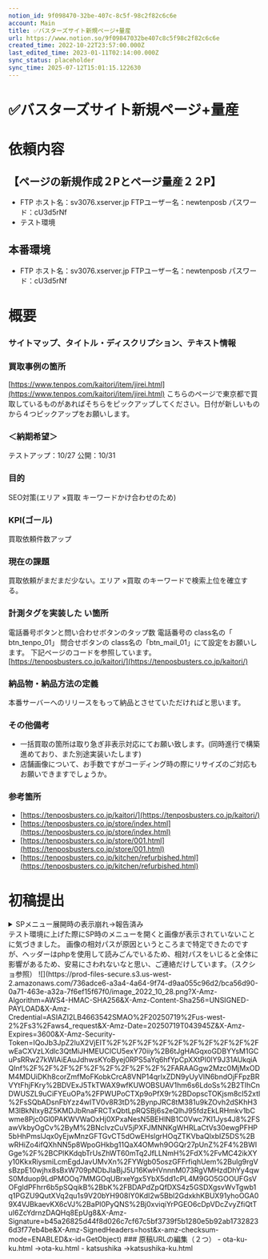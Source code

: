 ```yaml
---
notion_id: 9f098470-32be-407c-8c5f-98c2f82c6c6e
account: Main
title: ✅バスターズサイト新規ページ+量産
url: https://www.notion.so/9f09847032be407c8c5f98c2f82c6c6e
created_time: 2022-10-22T23:57:00.000Z
last_edited_time: 2023-01-11T02:14:00.000Z
sync_status: placeholder
sync_time: 2025-07-12T15:01:15.122630
---
```

# ✅バスターズサイト新規ページ+量産

# 依頼内容
## 【ページの新規作成２Pとページ量産２２P】

  - FTP
ホスト名：sv3076.xserver.jp
FTPユーザー名：newtenposb
パスワード：cU3d5rNf
  - テスト環境
## 本番環境
  - FTP
ホスト名：sv3076.xserver.jp
FTPユーザー名：newtenposb
パスワード：cU3d5rNf
# 概要
  ### サイトマップ、タイトル・ディスクリプション、テキスト情報
  ### 買取事例の箇所
  [https://www.tenpos.com/kaitori/item/jirei.html](https://www.tenpos.com/kaitori/item/jirei.html)
こちらのページで東京都で買取しているものがあればそちらをピックアップしてください。日付が新しいものから４つピックアップをお願いします。
  ### ＜納期希望＞
  テストアップ：10/27
公開：10/31
  ### 目的
  SEO対策(エリア ×買取 キーワードかけ合わせのため)
  ### **KPI**(ゴール)
  買取依頼件数アップ
  ### 現在の課題
  買取依頼がまだまだ少ない。エリア ×買取 のキーワードで検索上位を確立する。
  ### 計測タグを実装した い箇所
  電話番号ボタンと問い合わせボタンのタップ数 電話番号の class名の「 btn_tenpo_01」
問合せボタンの class名の「btn_mail_01」にて設定をお願いします。
下記ページのコードを参照しています。
[https://tenposbusters.co.jp/kaitori/](https://tenposbusters.co.jp/kaitori/)
  ### 納品物・納品方法の定義
  本番サーバーへのリリースをもって納品とさせていただければと思います。
  ### その他備考
  - 一括買取の箇所は取り急ぎ非表示対応にてお願い致します。(同時進行で構築進めており、また別途実装いたします)
  - 店舗画像について、お手数ですがコーディング時の際にリサイズのご対応もお願いできますでしょうか。
  ### 参考箇所
  - [https://tenposbusters.co.jp/kaitori/](https://tenposbusters.co.jp/kaitori/)
  - [https://tenposbusters.co.jp/store/index.html](https://tenposbusters.co.jp/store/index.html)
  - [https://tenposbusters.co.jp/store/001.html](https://tenposbusters.co.jp/store/001.html)
  - [https://tenposbusters.co.jp/kitchen/refurbished.html](https://tenposbusters.co.jp/kitchen/refurbished.html)
# 初稿提出
<details>
<summary>SPメニュー展開時の表示崩れ→報告済み</summary>
</details>
  テスト環境に上げた際にSP時のメニューを開くと画像が表示されていないことに気づきました。
画像の相対パスが原因というところまで特定できたのですが、ヘッダーはphpを使用して読みごんでいるため、相対パスをいじると全体に影響があるため、安易にさわれないなと思い、ご連絡だけしています。（スクショ参照）
  ![](https://prod-files-secure.s3.us-west-2.amazonaws.com/736adce6-a3a4-4a64-9f74-d9aa055c96d2/bca56d90-0a71-463e-a32a-7f6ef15f67f0/image_2022_10_28.png?X-Amz-Algorithm=AWS4-HMAC-SHA256&X-Amz-Content-Sha256=UNSIGNED-PAYLOAD&X-Amz-Credential=ASIAZI2LB4663542SMAO%2F20250719%2Fus-west-2%2Fs3%2Faws4_request&X-Amz-Date=20250719T043945Z&X-Amz-Expires=3600&X-Amz-Security-Token=IQoJb3JpZ2luX2VjEIT%2F%2F%2F%2F%2F%2F%2F%2F%2F%2FwEaCXVzLXdlc3QtMiJHMEUCICU5exY70iiy%2B6tJgHAGqxoGDBYYsM1GCuPsRRw27kWIAiEAuJdhwsKYoByej0RPS5aYq6hfYpCpXXtPI0lY9J31AUkqiAQInf%2F%2F%2F%2F%2F%2F%2F%2F%2F%2FARAAGgw2Mzc0MjMxODM4MDUiDKh8corZmfMoFKobkCrcA8VNP14qrIxZDN9yUyVIN6bndOjFFpzBRVYtFhjFKry%2BDVExJ5TkTWAX9wfKUWOBSUAV1hm6s6LdoSs%2B2TIhCnDWUSZL9uCiFYEuOPa%2FPWUPoCTXp9oPfX9r%2BDopscTOKjsm8cI52xtl%2FsSQbADsnFbYzz4wITV0v8R3tD%2BynpJRC8tM381u9kZOvh2dSKhH3M3lBkNIxyBZ5KMDJbRnaFRCTxQbtLpRQSBj6s2eQlhJ95fdzEkLRHmkv1bCwme8Pjc0Gl0PAKWVWaOxHj0XPxaNesN5BEHlNB1C0Vwc7KI1Jys4J8%2FSawVkbyOgCv%2ByM%2BNcIvzCuV5jPXFJMNNKgWHRLaCtVs30ewgPFHP5bHhPmslJqx0yEjwMnzGFTGvCT5dOwEHslgrHOqZTKVbaQlxbIZ5DS%2BwRHiZo4ifQXhNN5p8WpoGHkbg11QaX4OMwh9OGQr27pUnZ%2F4%2BWIGge%2F%2BCPlKKdqbTrUsZhWT60mTq2JfLLNmH%2FdX%2FvMC42ikXYy10KkxRiysmiLcmEgdJavUMvXn%2FYWgb05oszGFFrfiqhUem%2Bulg9rgVsBzpE10wjhx8sBxW709pNDbJlaBjJ5U16KwHVnnnM073RgVMHzdDhYy4qwS0Mduop9LdPMOOq7MMGOqUBrxeYgx5YbX5dd1cPL4M9GO5GOOUFGsVOFgIdPFhrr6b5pSQqikB%2BbK%2FBDAPdZpQfDXS4z5GSDXgsvWvTgwb1q1PGZU9QutXVq2qu1s9V20bYH908IY0KdI2w5Bbl2GdxkhKBUX91yhoOGA09X4VJBkaevKX6cVJ%2BaPl0PyQNS%2Bj0xviqiYrPGEO6cDpVDcZvyZfiQtTuI6ZcYdrnzDAQHq8EpUg8&X-Amz-Signature=b45a26825d44f8d026c7cf67c5bf3739f5b1280e5b92ab17328236d3f77eb4be&X-Amz-SignedHeaders=host&x-amz-checksum-mode=ENABLED&x-id=GetObject)
### 原稿URLの編集（２つ）
- ota-ku-ku.html 
→ota-ku.html
- katsushika
→katsushika-ku.html